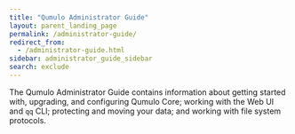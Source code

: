 ```yaml
---
title: "Qumulo Administrator Guide"
layout: parent_landing_page
permalink: /administrator-guide/
redirect_from:
  - /administrator-guide.html
sidebar: administrator_guide_sidebar
search: exclude
---
```


The Qumulo Administrator Guide contains information about getting started with, upgrading, and configuring Qumulo Core; working with the Web UI and `qq` CLI; protecting and moving your data; and working with file system protocols.
